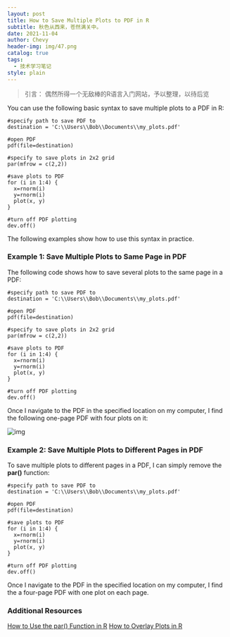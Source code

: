 ```yaml
---
layout: post
title: How to Save Multiple Plots to PDF in R
subtitle: 秋色从西来，苍然满关中。
date: 2021-11-04
author: Chevy
header-img: img/47.png
catalog: true
tags:
  - 技术学习笔记
style: plain
---
```


> 引言：
> 偶然所得一个无敌棒的R语言入门网站，予以整理，以待后览

You can use the following basic syntax to save multiple plots to a PDF in R:

```shell
#specify path to save PDF to
destination = 'C:\\Users\\Bob\\Documents\\my_plots.pdf'

#open PDF
pdf(file=destination)

#specify to save plots in 2x2 grid
par(mfrow = c(2,2))

#save plots to PDF
for (i in 1:4) {   
  x=rnorm(i)  
  y=rnorm(i)  
  plot(x, y)   
}

#turn off PDF plotting
dev.off() 
```

The following examples show how to use this syntax in practice.

### **Example 1: Save Multiple Plots to Same Page in PDF**

The following code shows how to save several plots to the same page in a PDF:

```shell
#specify path to save PDF to
destination = 'C:\\Users\\Bob\\Documents\\my_plots.pdf'

#open PDF
pdf(file=destination)

#specify to save plots in 2x2 grid
par(mfrow = c(2,2))

#save plots to PDF
for (i in 1:4) {   
  x=rnorm(i)  
  y=rnorm(i)  
  plot(x, y)   
}

#turn off PDF plotting
dev.off() 
```

Once I navigate to the PDF in the specified location on my computer, I find the following one-page PDF with four plots on it:

![img](https://www.statology.org/wp-content/uploads/2021/07/pdfsave1.png)

### **Example 2: Save Multiple Plots to Different Pages in PDF**

To save multiple plots to different pages in a PDF, I can simply remove the **par()** function:

```shell
#specify path to save PDF to
destination = 'C:\\Users\\Bob\\Documents\\my_plots.pdf'

#open PDF
pdf(file=destination)

#save plots to PDF
for (i in 1:4) {   
  x=rnorm(i)  
  y=rnorm(i)  
  plot(x, y)   
}

#turn off PDF plotting
dev.off() 
```

Once I navigate to the PDF in the specified location on my computer, I find the a four-page PDF with one plot on each page.

### **Additional Resources**

[How to Use the par() Function in R](https://www.statology.org/par-function-in-r/)
[How to Overlay Plots in R](https://www.statology.org/r-overlay-plots/)